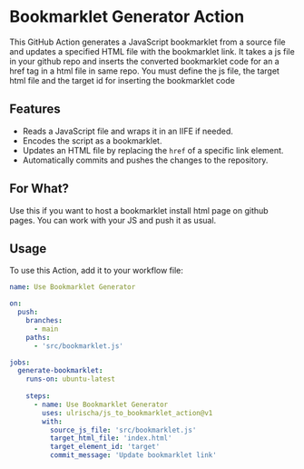 # Bookmarklet Generator Action
This GitHub Action generates a JavaScript bookmarklet from a source file and updates a specified HTML file with the bookmarklet link.
It takes a js file in your github repo and inserts the converted bookmarklet code for an a href tag in a html file in same repo. You must define the js file, the target html file and the target id for inserting the bookmarklet code

## Features
- Reads a JavaScript file and wraps it in an IIFE if needed.
- Encodes the script as a bookmarklet.
- Updates an HTML file by replacing the `href` of a specific link element.
- Automatically commits and pushes the changes to the repository.

## For What?
Use this if you want to host a bookmarklet install html page on github pages. You can work with your JS and push it as usual.

## Usage

To use this Action, add it to your workflow file:

```yaml
name: Use Bookmarklet Generator

on:
  push:
    branches:
      - main
    paths:
      - 'src/bookmarklet.js'

jobs:
  generate-bookmarklet:
    runs-on: ubuntu-latest
    
    steps:
      - name: Use Bookmarklet Generator
        uses: ulrischa/js_to_bookmarklet_action@v1
        with:
          source_js_file: 'src/bookmarklet.js'
          target_html_file: 'index.html'
          target_element_id: 'target'
          commit_message: 'Update bookmarklet link'



